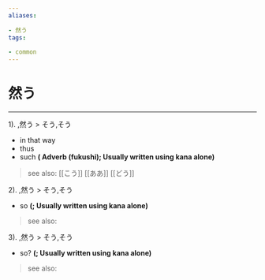 ```yaml
---
aliases:
    
- 然う
tags:
    
- common
---
```


# 然う
---
1).
,然う > そう,そう

- in that way
- thus
- such
**( Adverb (fukushi); Usually written using kana alone)**
> see also:  [[こう]] [[ああ]] [[どう]]
            
2).
,然う > そう,そう

- so
**(; Usually written using kana alone)**
> see also: 
            
3).
,然う > そう,そう

- so?
**(; Usually written using kana alone)**
> see also: 
            